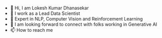 - 👋 Hi, I am Lokesh Kumar Dhanasekar
- 👀 I work as a Lead Data Scientist 
- 🌱 Expert in NLP, Computer Vision and Reinforcement Learning 
- 💞️ I am looking forward to connect with folks working in Generative AI 
- 📫 How to reach me 

<!---
lokeshkumardl/lokeshkumardl is a ✨ special ✨ repository because its `README.md` (this file) appears on your GitHub profile.
You can click the Preview link to take a look at your changes.
--->
